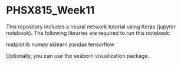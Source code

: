 # PHSX815_Week11

This repository includes a neural network tutorial using Keras (jupyter notebook). The following libraries are required to run this notebook:

matplotlib
numpy
sklearn
pandas
tensorflow

Optionally, you can use the seaborn visualization package.
